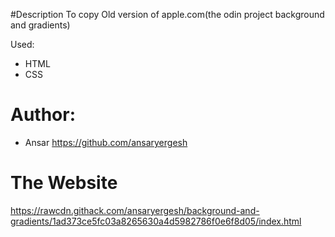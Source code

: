 #Description
 To copy Old version of apple.com(the odin project background and gradients)

Used: 
* HTML
* CSS

Author:
===
* Ansar https://github.com/ansaryergesh

The Website
===

https://rawcdn.githack.com/ansaryergesh/background-and-gradients/1ad373ce5fc03a8265630a4d5982786f0e6f8d05/index.html
